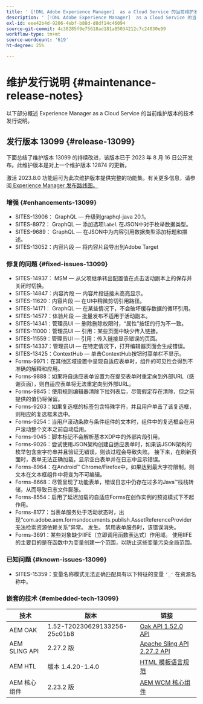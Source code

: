 ```yaml
---
title: ' [!DNL Adobe Experience Manager]  as a Cloud Service 的当前维护发行说明。'
description: ' [!DNL Adobe Experience Manager]  as a Cloud Service 的当前维护发行说明。'
exl-id: eee42b4d-9206-4ebf-b88d-d8df14c46094
source-git-commit: 4c38285f9e75618ad181a85034212c7c24030e99
workflow-type: tm+mt
source-wordcount: '619'
ht-degree: 25%

---
```


# 维护发行说明 {#maintenance-release-notes}

以下部分概述 Experience Manager as a Cloud Service 的当前维护版本的技术发行说明。

## 发行版本 13099 {#release-13099}

下面总结了维护版本 13099 的持续改进，该版本已于 2023 年 8 月 16 日公开发布。此维护版本是对上一个维护版本 12874 的更新。

激活 2023.8.0 功能后可为此次维护版本提供完整的功能集。有关更多信息，请参阅[ Experience Manager 发布路线图。](https://experienceleague.adobe.com/docs/experience-manager-release-information/aem-release-updates/update-releases-roadmap.html)

### 增强 {#enhancements-13099}

- SITES-13906： GraphQL — 升级到graphql-java 20.1。
- SITES-8972： GraphQL — 添加选项```label``` 在JSON中对于枚举数据类型。
- SITES-9689： GraphQL — 在JSON中为内容引用数据类型添加标题和描述。
- SITES-13052：内容片段 — 将内容片段导出到Adobe Target

### 修复的问题 {#fixed-issues-13099}

- SITES-14937： MSM — 从父项继承转出配置值在点击活动副本上的保存并关闭时切换。
- SITES-14847：内容片段 — 内容片段链接未高亮显示。
- SITES-11620：内容片段 — 在UI中稍微剪切引用路径。
- SITES-14171： GraphQL — 在某些情况下，不会破坏缓存数据的循环引用。
- SITES-14577：体验片段 — 批量发布不适用于活动副本。
- SITES-14341：管理员UI — 删除删除权限时，“属性”按钮的行为不一致。
- SITES-11000：管理员UI — 引用：某些页面中缺少传入链接。
- SITES-11559：管理员UI — 引用：传入链接显示错误的页面。
- SITES-14337：管理员UI — 在特定情况下，打开编辑器页面会生成错误。
- SITES-13425：ContextHub — 单击ContextHub按钮时菜单栏不显示。
- Forms-9971：在其他区域设置中呈现自适应表单时，组件的可见性会得到不准确的解释和应用。
- Forms-9888：如果将自适应表单设置为在提交表单时重定向到外部URL（感谢页面），则自适应表单将无法重定向到外部URL。
- Forms-9845：使用规则编辑器清除下拉列表后，尽管假定存在清除，但之前提供的值仍将保留。
- Forms-9263：如果复选框的标签包含特殊字符，并且用户单击了该复选框，则相应的复选框未选中。
- Forms-9254：当用户滚动条款与条件组件的文本时，组件中的复选框会在用户滚动整个文本之前自动启用。
- Forms-9045：脚本标记不会解析基本XDP中的外部片段引用。
- Forms-9026：尝试使用JSON架构创建自适应表单时，如果该JSON架构的枚举包含空字符串并且验证无错误，则该过程会导致失败。 接下来，在刷新页面时，表单无法正确加载，显示空白表单并在日志中显示错误。
- Forms-8964：在Android™ Chrome/Firefox中，如果达到最大字符限制，则文本在文本框组件中将变为不可编辑。
- Forms-8668：尽管呈现了功能表单，错误日志中仍存在过多的Java™栈栈转储，从而导致日志文件膨胀。
- Forms-8554：启用了延迟加载的自适应Forms在创作实例的预览模式下不起作用。
- Forms-8177：当表单服务处于活动状态时，出现“com.adobe.aem.formsndocuments.publish.AssetReferenceProvider无法检索资源依赖关系”异常。 发生。 禁用表单服务时，该错误消失。
- Forms-3691：某些对象缺少IIFE（立即调用函数表达式）作用域。 使用IIFE的主要目的是在函数中为变量创建一个范围，以防止这些变量污染全局范围。


### 已知问题 {#known-issues-13099}

- SITES-15359：变量名称模式无法正确匹配具有以下特征的变量 ```'_'``` 在资源名称中。

### 嵌套的技术 {#embedded-tech-13099}

| 技术 | 版本 | 链接 |
|---|---|---|
| AEM OAK | 1.52-T20230629133256-25c01b8 | [Oak API 1.52.0 API](https://www.javadoc.io/doc/org.apache.jackrabbit/oak-api/1.52.0/index.html) |
| AEM SLING API | 2.27.2 版 | [Apache Sling API 2.27.2 API](https://www.javadoc.io/doc/org.apache.sling/org.apache.sling.api/latest/index.html) |
| AEM HTL | 版本 1.4.20-1.4.0 | [HTML 模板语言规范](https://github.com/adobe/htl-spec) |
| AEM 核心组件 | 2.23.2 版 | [AEM WCM 核心组件](https://github.com/adobe/aem-core-wcm-components) |
